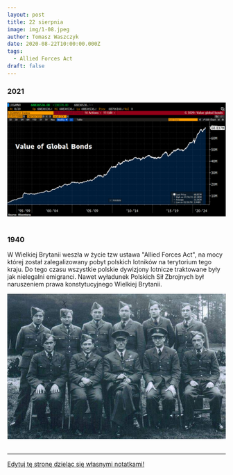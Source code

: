 ```yaml
---
layout: post
title: 22 sierpnia
image: img/1-08.jpeg
author: Tomasz Waszczyk
date: 2020-08-22T10:00:00.000Z
tags:
  - Allied Forces Act
draft: false  
---
```


### 2021

<img src="./img/august/globalbonds.png"><br><br>

### 1940

W Wielkiej Brytanii weszła w życie tzw ustawa "Allied Forces Act", na mocy której został zalegalizowany pobyt polskich lotników na terytorium tego kraju.
Do tego czasu wszystkie polskie dywizjony lotnicze traktowane były jak nielegalni emigranci. Nawet wyładunek Polskich Sił Zbrojnych był naruszeniem prawa konstytucyjnego Wielkiej Brytanii.

<img src="./img/august/lotnicy.jpg"><br><br>

---

<a href="https://github.com/TomaszWaszczyk/historia.waszczyk.com/edit/master/src/content/august-22.md" target="_blank">Edytuj tę stronę dzieląc się własnymi notatkami!</a>
